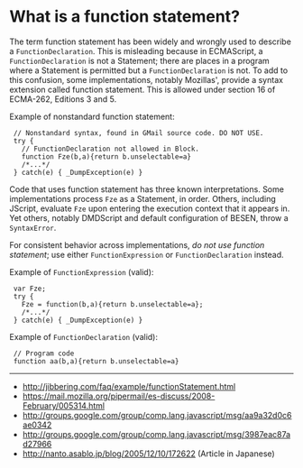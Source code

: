 What is a function statement?
=============================

The term function statement has been widely and wrongly used to 
describe a `FunctionDeclaration`. This is misleading because in ECMAScript, 
a `FunctionDeclaration` is not a Statement; there are places in a program 
where a Statement is permitted but a `FunctionDeclaration` is not. To add 
to this confusion, some implementations, notably Mozillas', provide a 
syntax extension called function statement. This is allowed under 
section 16 of ECMA-262, Editions 3 and 5. 

Example of nonstandard function statement: 

     // Nonstandard syntax, found in GMail source code. DO NOT USE. 
     try { 
       // FunctionDeclaration not allowed in Block. 
       function Fze(b,a){return b.unselectable=a} 
       /*...*/ 
     } catch(e) { _DumpException(e) } 

Code that uses function statement has three known interpretations. Some 
implementations process `Fze` as a Statement, in order. Others, including 
JScript, evaluate `Fze` upon entering the execution context that it 
appears in. Yet others, notably DMDScript and default configuration of BESEN, 
throw a `SyntaxError`. 

For consistent behavior across implementations, _do not use function 
statement_; use either `FunctionExpression` or `FunctionDeclaration` instead. 

Example of `FunctionExpression` (valid): 

     var Fze; 
     try { 
       Fze = function(b,a){return b.unselectable=a}; 
       /*...*/ 
     } catch(e) { _DumpException(e) } 

Example of `FunctionDeclaration` (valid): 

     // Program code 
     function aa(b,a){return b.unselectable=a} 

----
     
* <http://jibbering.com/faq/example/functionStatement.html> 
* <https://mail.mozilla.org/pipermail/es-discuss/2008-February/005314.html> 
* <http://groups.google.com/group/comp.lang.javascript/msg/aa9a32d0c6ae0342> 
* <http://groups.google.com/group/comp.lang.javascript/msg/3987eac87ad27966> 
* <http://nanto.asablo.jp/blog/2005/12/10/172622> (Article in Japanese) 
